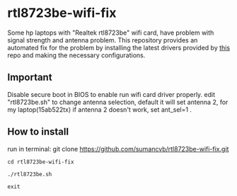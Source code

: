 # rtl8723be-wifi-fix

Some hp laptops with "Realtek rtl8723be" wifi card, have problem with signal strength and antenna problem.
This repository provides an automated fix for the problem by installing the latest drivers provided by [this](https://github.com/lwfinger/rtlwifi_new) repo and making the necessary configurations.

## Important 
Disable secure boot in BIOS to enable run wifi card driver properly.
edit "rtl8723be.sh" to change antenna selection, default it will set antenna 2, for my laptop(15ab522tx)
if antenna 2 doesn't work, set ant_sel=1 .

## How to install
run in terminal:
    git clone https://github.com/sumancvb/rtl8723be-wifi-fix.git
    
    cd rtl8723be-wifi-fix
    
    ./rtl8723be.sh
    
    exit
    
